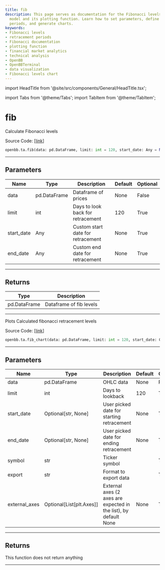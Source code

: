 ```yaml
---
title: fib
description: This page serves as documentation for the Fibonacci levels calculation
  model and its plotting function. Learn how to set parameters, define retracement
  periods, and generate charts.
keywords:
- Fibonacci levels
- retracement periods
- Fibonacci documentation
- plotting function
- financial market analytics
- technical analysis
- OpenBB
- OpenBBTerminal
- data visualization
- Fibonacci levels chart
---
```


import HeadTitle from '@site/src/components/General/HeadTitle.tsx';

<HeadTitle title="fib - Ta - Reference | OpenBB SDK Docs" />

import Tabs from '@theme/Tabs';
import TabItem from '@theme/TabItem';

# fib

<Tabs>
<TabItem value="model" label="Model" default>

Calculate Fibonacci levels

Source Code: [[link](https://github.com/OpenBB-finance/OpenBBTerminal/tree/main/openbb_terminal/common/technical_analysis/custom_indicators_model.py#L17)]

```python
openbb.ta.fib(data: pd.DataFrame, limit: int = 120, start_date: Any = None, end_date: Any = None)
```

---

## Parameters

| Name | Type | Description | Default | Optional |
| ---- | ---- | ----------- | ------- | -------- |
| data | pd.DataFrame | Dataframe of prices | None | False |
| limit | int | Days to look back for retracement | 120 | True |
| start_date | Any | Custom start date for retracement | None | True |
| end_date | Any | Custom end date for retracement | None | True |


---

## Returns

| Type | Description |
| ---- | ----------- |
| pd.DataFrame | Dataframe of fib levels |
---

</TabItem>
<TabItem value="view" label="Chart">

Plots Calculated fibonacci retracement levels

Source Code: [[link](https://github.com/OpenBB-finance/OpenBBTerminal/tree/main/openbb_terminal/common/technical_analysis/custom_indicators_view.py#L29)]

```python
openbb.ta.fib_chart(data: pd.DataFrame, limit: int = 120, start_date: Optional[str] = None, end_date: Optional[str] = None, symbol: str = "", export: str = "", external_axes: Optional[List[matplotlib.axes._axes.Axes]] = None)
```

---

## Parameters

| Name | Type | Description | Default | Optional |
| ---- | ---- | ----------- | ------- | -------- |
| data | pd.DataFrame | OHLC data | None | False |
| limit | int | Days to lookback | 120 | True |
| start_date | Optional[str, None] | User picked date for starting retracement | None | True |
| end_date | Optional[str, None] | User picked date for ending retracement | None | True |
| symbol | str | Ticker symbol |  | True |
| export | str | Format to export data |  | True |
| external_axes | Optional[List[plt.Axes]] | External axes (2 axes are expected in the list), by default None | None | True |


---

## Returns

This function does not return anything

---

</TabItem>
</Tabs>
